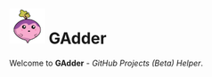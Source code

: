 # ![GAdder Logo](images/gadder64.png) GAdder

Welcome to **GAdder** - *GitHub Projects (Beta) Helper*.
